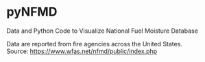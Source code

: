 # pyNFMD
Data and Python Code to Visualize National Fuel Moisture Database

Data are reported from fire agencies across the United States.<br> 
Source: https://www.wfas.net/nfmd/public/index.php

